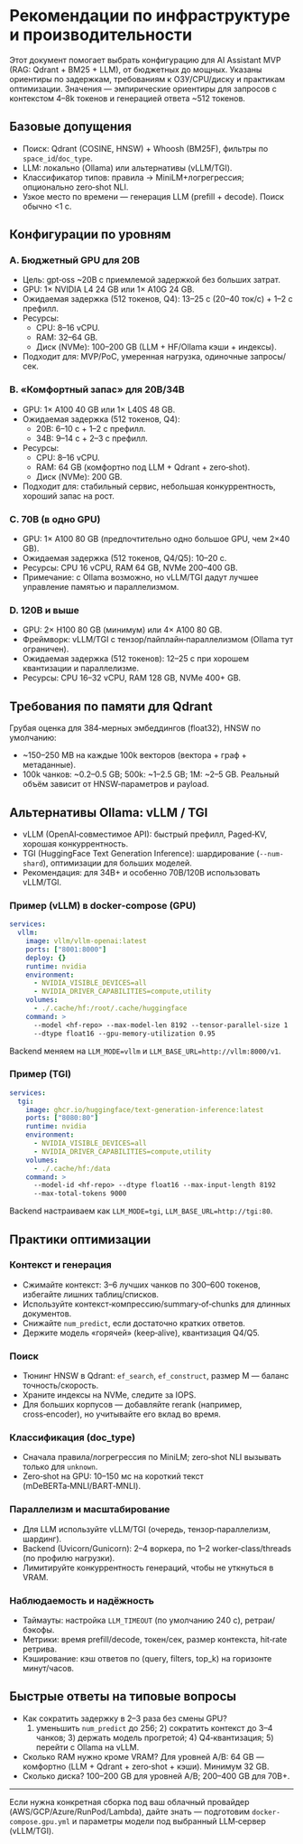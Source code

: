 # Рекомендации по инфраструктуре и производительности

Этот документ помогает выбрать конфигурацию для AI Assistant MVP (RAG: Qdrant + BM25 + LLM), от бюджетных до мощных. Указаны ориентиры по задержкам, требованиям к ОЗУ/CPU/диску и практикам оптимизации. Значения — эмпирические ориентиры для запросов с контекстом 4–8k токенов и генерацией ответа ~512 токенов.

## Базовые допущения
- Поиск: Qdrant (COSINE, HNSW) + Whoosh (BM25F), фильтры по `space_id`/`doc_type`.
- LLM: локально (Ollama) или альтернативы (vLLM/TGI). 
- Классификатор типов: правила → MiniLM+логрегрессия; опционально zero‑shot NLI.
- Узкое место по времени — генерация LLM (prefill + decode). Поиск обычно <1 c.

## Конфигурации по уровням

### A. Бюджетный GPU для 20B
- Цель: gpt‑oss ~20B с приемлемой задержкой без больших затрат.
- GPU: 1× NVIDIA L4 24 GB или 1× A10G 24 GB.
- Ожидаемая задержка (512 токенов, Q4): 13–25 c (20–40 ток/с) + 1–2 c префилл.
- Ресурсы:
  - CPU: 8–16 vCPU.
  - RAM: 32–64 GB.
  - Диск (NVMe): 100–200 GB (LLM + HF/Ollama кэши + индексы).
- Подходит для: MVP/PoC, умеренная нагрузка, одиночные запросы/сек.

### B. «Комфортный запас» для 20B/34B
- GPU: 1× A100 40 GB или 1× L40S 48 GB.
- Ожидаемая задержка (512 токенов, Q4):
  - 20B: 6–10 c + 1–2 c префилл.
  - 34B: 9–14 c + 2–3 c префилл.
- Ресурсы:
  - CPU: 8–16 vCPU.
  - RAM: 64 GB (комфортно под LLM + Qdrant + zero‑shot).
  - Диск (NVMe): 200 GB.
- Подходит для: стабильный сервис, небольшая конкуррентность, хороший запас на рост.

### C. 70B (в одно GPU)
- GPU: 1× A100 80 GB (предпочтительно одно большое GPU, чем 2×40 GB).
- Ожидаемая задержка (512 токенов, Q4/Q5): 10–20 c.
- Ресурсы: CPU 16 vCPU, RAM 64 GB, NVMe 200–400 GB.
- Примечание: с Ollama возможно, но vLLM/TGI дадут лучшее управление памятью и параллелизмом.

### D. 120B и выше
- GPU: 2× H100 80 GB (минимум) или 4× A100 80 GB.
- Фреймворк: vLLM/TGI с тензор/пайплайн‑параллелизмом (Ollama тут ограничен).
- Ожидаемая задержка (512 токенов): 12–25 c при хорошем квантизации и параллелизме.
- Ресурсы: CPU 16–32 vCPU, RAM 128 GB, NVMe 400+ GB.

## Требования по памяти для Qdrant
Грубая оценка для 384‑мерных эмбеддингов (float32), HNSW по умолчанию:
- ~150–250 MB на каждые 100k векторов (вектора + граф + метаданные).
- 100k чанков: ~0.2–0.5 GB; 500k: ~1–2.5 GB; 1M: ~2–5 GB.
Реальный объём зависит от HNSW‑параметров и payload.

## Альтернативы Ollama: vLLM / TGI
- vLLM (OpenAI‑совместимое API): быстрый префилл, Paged‑KV, хорошая конкуррентность.
- TGI (HuggingFace Text Generation Inference): шардирование (`--num-shard`), оптимизации для больших моделей.
- Рекомендация: для 34B+ и особенно 70B/120B использовать vLLM/TGI.

### Пример (vLLM) в docker‑compose (GPU)
```yaml
services:
  vllm:
    image: vllm/vllm-openai:latest
    ports: ["8001:8000"]
    deploy: {}
    runtime: nvidia
    environment:
      - NVIDIA_VISIBLE_DEVICES=all
      - NVIDIA_DRIVER_CAPABILITIES=compute,utility
    volumes:
      - ./.cache/hf:/root/.cache/huggingface
    command: >
      --model <hf-repo> --max-model-len 8192 --tensor-parallel-size 1
      --dtype float16 --gpu-memory-utilization 0.95
```
Backend меняем на `LLM_MODE=vllm` и `LLM_BASE_URL=http://vllm:8000/v1`.

### Пример (TGI)
```yaml
services:
  tgi:
    image: ghcr.io/huggingface/text-generation-inference:latest
    ports: ["8080:80"]
    runtime: nvidia
    environment:
      - NVIDIA_VISIBLE_DEVICES=all
      - NVIDIA_DRIVER_CAPABILITIES=compute,utility
    volumes:
      - ./.cache/hf:/data
    command: >
      --model-id <hf-repo> --dtype float16 --max-input-length 8192
      --max-total-tokens 9000
```
Backend настраиваем как `LLM_MODE=tgi`, `LLM_BASE_URL=http://tgi:80`.

## Практики оптимизации

### Контекст и генерация
- Сжимайте контекст: 3–6 лучших чанков по 300–600 токенов, избегайте лишних таблиц/списков.
- Используйте контекст‑компрессию/summary‑of‑chunks для длинных документов.
- Снижайте `num_predict`, если достаточно кратких ответов.
- Держите модель «горячей» (keep‑alive), квантизация Q4/Q5.

### Поиск
- Тюнинг HNSW в Qdrant: `ef_search`, `ef_construct`, размер M — баланс точность/скорость.
- Храните индексы на NVMe, следите за IOPS.
- Для больших корпусов — добавляйте rerank (например, cross‑encoder), но учитывайте его вклад во время.

### Классификация (doc_type)
- Сначала правила/логрегрессия по MiniLM; zero‑shot NLI вызывать только для `unknown`.
- Zero‑shot на GPU: 10–150 мс на короткий текст (mDeBERTa‑MNLI/BART‑MNLI).

### Параллелизм и масштабирование
- Для LLM используйте vLLM/TGI (очередь, тензор‑параллелизм, шардинг).
- Backend (Uvicorn/Gunicorn): 2–4 воркера, по 1–2 worker‑class/threads (по профилю нагрузки).
- Лимитируйте конкуррентность генераций, чтобы не уткнуться в VRAM.

### Наблюдаемость и надёжность
- Таймауты: настройка `LLM_TIMEOUT` (по умолчанию 240 с), ретраи/бэкофы.
- Метрики: время prefill/decode, токен/сек, размер контекста, hit‑rate ретрива.
- Кэширование: кэш ответов по (query, filters, top_k) на горизонте минут/часов.

## Быстрые ответы на типовые вопросы
- Как сократить задержку в 2–3 раза без смены GPU? 
  1) уменьшить `num_predict` до 256; 2) сократить контекст до 3–4 чанков; 3) держать модель прогретой; 4) Q4‑квантизация; 5) перейти с Ollama на vLLM.
- Сколько RAM нужно кроме VRAM? 
  Для уровней A/B: 64 GB — комфортно (LLM + Qdrant + zero‑shot + кэши). Минимум 32 GB.
- Сколько диска? 
  100–200 GB для уровней A/B; 200–400 GB для 70B+.

---
Если нужна конкретная сборка под ваш облачный провайдер (AWS/GCP/Azure/RunPod/Lambda), дайте знать — подготовим `docker-compose.gpu.yml` и параметры модели под выбранный LLM‑сервер (vLLM/TGI).
